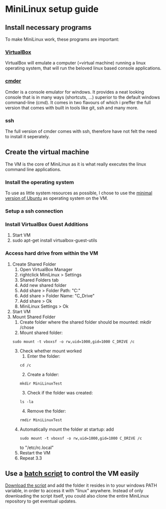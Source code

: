 # MiniLinux setup guide

## Install necessary programs
To make MiniLinux work, these programs are important:

### [VirtualBox](https://www.virtualbox.org/)
VirtualBox will emulate a computer (=virtual machine) running a linux operating system, that will run the beloved linux based console applications.

### [cmder](http://cmder.net/)
Cmder is a console emulator for windows.
It provides a neat looking console that is in many ways (shortcuts, ...) superior to the default windows command-line (cmd).
It comes in two flavours of which i preffer the full version that comes with built in tools like git, ssh and many more.

### ssh
The full version of cmder comes with ssh, therefore have not felt the need to install it seperately.

## Create the virtual machine
The VM is the core of MiniLinux as it is what really executes the linux command line applications.

### Install the operating system
To use as little system resources as possible, I chose to use the [minimal version of Ubuntu](https://help.ubuntu.com/community/Installation/MinimalCD) as operating system on the VM.

### Setup a ssh connection

### Install VirtualBox Guest Additions
1. Start VM
2. sudo apt-get install virtualbox-guest-utils

### Access hard drive from within the VM
1. Create Shared Folder
	1. Open VirtualBox Manager
	2. rightclick MiniLinux > Settings
	3. Shared Folders tab
	4. Add new shared folder
	5. Add share > Folder Path: "C:\"
	6. Add share > Folder Name: "C_Drive"
	7. Add share > Ok
	8. MiniLinux Settings > Ok
2. Start VM
3. Mount Shared Folder
	1. Create folder where the shared folder should be mounted: mkdir /chose
	2. Mount shared folder: 
	```
	sudo mount -t vboxsf -o rw,uid=1000,gid=1000 C_DRIVE /c
	```
	3. Check whether mount worked
		1. Enter the folder: 
		```
		cd /c
		```
		2. Create a folder: 
		```
		mkdir MiniLinuxTest
		```
		3. Check if the folder was created: 
		```
		ls -la
		```
		4. Remove the folder: 
		```
		rmdir MiniLinuxTest
		```
	4. Automatically mount the folder at startup: add 
		```
		sudo mount -t vboxsf -o rw,uid=1000,gid=1000 C_DRIVE /c
		```
		to "/etc/rc.local"
	5. Restart the VM
	6. Repeat 3.3

## Use a [batch script](linux.bat) to control the VM easily
[Download the script](linux.bat) and add the folder it resides in to your windows PATH variable, in order to access it with "linux" anywhere.
Instead of only downloading the script itself, you could also clone the entire MiniLinux repository to get eventual updates.